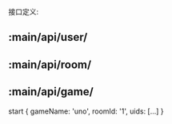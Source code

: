 接口定义:

## :main/api/user/

## :main/api/room/

## :main/api/game/

start
{ gameName: 'uno', roomId: '1', uids: [...] }
